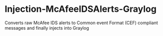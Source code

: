 # Injection-McAfeeIDSAlerts-Graylog
Converts raw McAfee IDS alerts to Common event Format (CEF) compliant messages and finally injects into Graylog
